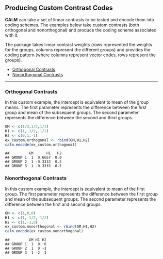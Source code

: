 
## Producing Custom Contrast Codes

**CALM** can take a set of linear contrasts to be tested and encode them
into coding schemes. The examples below take custom contrasts (both
orthogonal and nonorthogonal) and produce the coding scheme associated
with it.

The package takes linear contrast weights (rows represented the weights
for the groups, columns represent the different groups) and provides the
coding pattern (where columns represent vector codes, rows represent the
groups).

- [Orthogonal Contrasts](#orthogonal-contrasts)
- [Nonorthogonal Contrasts](#nonorthogonal-contrasts)

------------------------------------------------------------------------

### Orthogonal Contrasts

In this custom example, the intercept is equivalent to mean of the group
means. The first parameter represents the difference between the first
group and mean of the subsequent groups. The second parameter represents
the difference between the second and third groups.

``` r
GM <- c(1/3,1/3,1/3)
H1 <- c(1,-1/2,-1/2)
H2 <- c(0,1,-1)
ex_custom.orthogonal <- rbind(GM,H1,H2)
calm.encode(ex_custom.orthogonal)
```

    ##         GM      H1   H2
    ## GROUP 1  1  0.6667  0.0
    ## GROUP 2  1 -0.3333  0.5
    ## GROUP 3  1 -0.3333 -0.5

### Nonorthogonal Contrasts

In this custom example, the intercept is equivalent to mean of the first
group. The first parameter represents the difference between the first
group and mean of the subsequent groups. The second parameter represents
the difference between the first and second groups.

``` r
GM <- c(1,0,0)
H1 <- c(1,-1/2,-1/2)
H2 <- c(1,-1,0)
ex_custom.nonorthogonal <- rbind(GM,H1,H2)
calm.encode(ex_custom.nonorthogonal)
```

    ##         GM H1 H2
    ## GROUP 1  1  0  0
    ## GROUP 2  1  0 -1
    ## GROUP 3  1 -2  1
